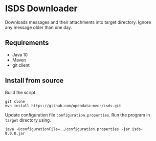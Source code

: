 # ISDS Downloader
Downloads messages and their attachments into target directory. 
Ignore any message older than one day.

## Requirements
 * Java 10
 * Maven
 * git client

## Install from source
Build the script.
```
git clone 
mvn install https://github.com/opendata-mvcr/isds.git
```
Update configuration file ```configuration.properties```.
Run the program in ```target``` directory using.
```
java -DconfigurationFile=../configuration.properties -jar isds-0.0.0.jar
```

